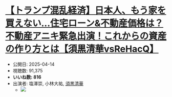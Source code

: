 # [【トランプ混乱経済】日本人、もう家を買えない...住宅ローン&不動産価格は？不動産アニキ緊急出演！これからの資産の作り方とは【須黒清華vsReHacQ】](https://www.youtube.com/watch?v=Ikbj4G7pObU)
-   公開日: 2025-04-14
-   視聴数: 91,375
-   **いいね数: 816**
-   出演者: 塩澤崇, 小林大祐, [須黒清華](/rehacq_fan/people/須黒清華 "wikilink")
    - [![](https://img.youtube.com/vi/Ikbj4G7pObU/hqdefault.jpg)](https://www.youtube.com/watch?v=Ikbj4G7pObU)
